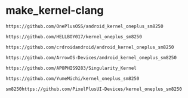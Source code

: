 # make_kernel-clang
```
https://github.com/OnePlusOSS/android_kernel_oneplus_sm8250
```
```
https://github.com/HELLBOY017/kernel_oneplus_sm8250
```
```
https://github.com/crdroidandroid/android_kernel_oneplus_sm8250
```
```
https://github.com/ArrowOS-Devices/android_kernel_oneplus_sm8250
```
```
https://github.com/APOPHIS9283/Singularity_Kernel
```
```
https://github.com/YumeMichi/kernel_oneplus_sm8250
```
```
sm8250https://github.com/PixelPlusUI-Devices/kernel_oneplus_sm8250
```
```
```
```
```
```
```
```
```
```
